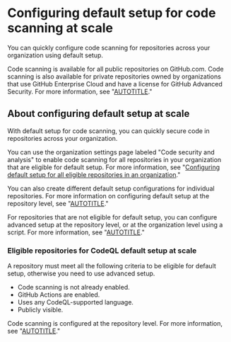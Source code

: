 # Configuring default setup for code scanning at scale

You can quickly configure code scanning for repositories across your organization using default setup.

Code scanning is available for all public repositories on GitHub.com. Code scanning is also available for private repositories owned by organizations that use GitHub Enterprise Cloud and have a license for GitHub Advanced Security. For more information, see "[AUTOTITLE](/get-started/learning-about-github/about-github-advanced-security)."

## About configuring default setup at scale

With default setup for code scanning, you can quickly secure code in repositories across your organization.

You can use the organization settings page labeled "Code security and analysis" to enable code scanning for all repositories in your organization that are eligible for default setup. For more information, see "[Configuring default setup for all eligible repositories in an organization](#configuring-default-setup-for-all-eligible-repositories-in-an-organization)."

You can also create different default setup configurations for individual repositories. For more information on configuring default setup at the repository level, see "[AUTOTITLE](/code-security/code-scanning/enabling-code-scanning/configuring-default-setup-for-code-scanning)."

For repositories that are not eligible for default setup, you can configure advanced setup at the repository level, or at the organization level using a script. For more information, see "[AUTOTITLE](/code-security/code-scanning/creating-an-advanced-setup-for-code-scanning/configuring-advanced-setup-for-code-scanning-with-codeql-at-scale)."

<a name="eligible-repositories-default-setup"></a>

### Eligible repositories for CodeQL default setup at scale

A repository must meet all the following criteria to be eligible for default setup, otherwise you need to use advanced setup.

- Code scanning is not already enabled.
- GitHub Actions are enabled.
- Uses any CodeQL-supported language.
- Publicly visible.

Code scanning is configured at the repository level. For more information, see "[AUTOTITLE](/code-security/code-scanning/enabling-code-scanning/configuring-default-setup-for-code-scanning)."

